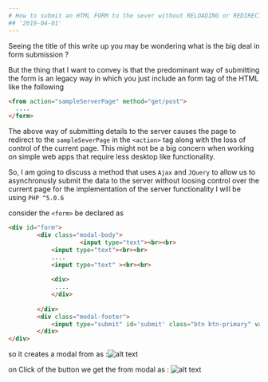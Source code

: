```yaml
---
# How to submit an HTML FORM to the sever without RELOADING or REDIRECTING to the server page ?
## '2019-04-01'
---
```


Seeing the title of this write up you may be wondering what is the big deal in form submission ?

But the thing that I want to convey is that the predominant way of submitting the form is an legacy way in which you just include an form tag of the HTML like the following
```HTML
<from action="sampleServerPage" method="get/post">
  ....
</form>
```
The above way of submitting details to the server causes the page to redirect to the `sampleSeverPage` in the `<action>` tag along with the loss of control of the current page. This might not be a big concern when working on simple web apps that require less desktop like functionality.

So, I am going to discuss a method that uses `Ajax` and `JQuery` to allow us to asynchronusly submit the data to the server without loosing control over the current page
for the implementation of the server functionality I will be using `PHP ^5.0.6`


consider the `<form>` be declared as
```HTML
<div id="form"> 
		<div class="modal-body">
            		<input type="text"><br><br>
			<input type="text"><br><br>
			....
			<input type="text" ><br><br>
			
			<div>
			 ....
			</div>
			
		</div>
		<div class="modal-footer">
			<input type="submit" id='submit' class="btn btn-primary" value="SUBMIT">
		</div>
</div>
```
so it creates a modal from as :![alt text](https://lh3.googleusercontent.com/QyhBnyy5nQRhkwl9ZGWpzqgt8CrdU2Bfulpv_R3FK3T0mfwUn_DN2KEMy5SNMPfSSuZm1De6_kvY3FDyzVSQ=w1920-h968-rw)

on Click of the button we get the from modal as :
![alt text](https://lh5.googleusercontent.com/Kr0Z8ShF4_oUMnifmsPxtKmI5FZ8e5xX-oigr9LfwO9oIzlCdBTMXjFxqgnev4VPHum5C4wv4zspe_NBKG_l=w1402-h968-rw)

